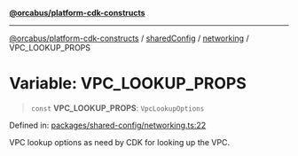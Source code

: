 [**@orcabus/platform-cdk-constructs**](../../../../../../README.md)

***

[@orcabus/platform-cdk-constructs](../../../../../../README.md) / [sharedConfig](../../../README.md) / [networking](../README.md) / VPC\_LOOKUP\_PROPS

# Variable: VPC\_LOOKUP\_PROPS

> `const` **VPC\_LOOKUP\_PROPS**: `VpcLookupOptions`

Defined in: [packages/shared-config/networking.ts:22](https://github.com/OrcaBus/platform-cdk-constructs/blob/main/packages/shared-config/networking.ts#L22)

VPC lookup options as need by CDK for looking up the VPC.
